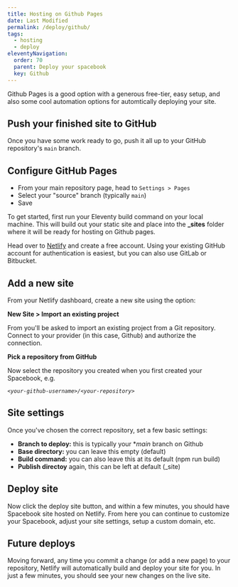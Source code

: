 ```yaml
---
title: Hosting on Github Pages 
date: Last Modified
permalink: /deploy/github/
tags: 
  - hosting
  - deploy
eleventyNavigation:
  order: 70
  parent: Deploy your spacebook
  key: Github 
---
```



Github Pages is a good option with a generous free-tier, easy setup, and also some cool automation options for automtically deploying your site.

## Push your finished site to GitHub

Once you have some work ready to go, push it all up to your GitHub repository's `main` branch.

## Configure GitHub Pages

* From your main repository page, head to `Settings > Pages`
* Select your "source" branch (typically `main`)
* Save

To get started, first run your Eleventy build command on your local machine. This will build out your static site and place into the **_sites** folder where it will be ready for hosting on Github pages.

Head over to [Netlify](https://app.netlify.com/signup) and create a free account. Using your existing GitHub account for authentication is easiest, but you can also use GitLab or Bitbucket.

## Add a new site 

From your Netlify dashboard, create a new site using the option:

**New Site > Import an existing project**

From you'll be asked to import an existing project from a Git repository. Connect to your provider (in this case, Github) and authorize the connection.

**Pick a repository from GitHub**

Now select the repository you created when you first created your Spacebook, e.g.

*`<your-github-username>/<your-repository>`*

## Site settings

Once you've chosen the correct repository, set a few basic settings:

* **Branch to deploy:** this is typically your **main* branch on Github
* **Base directory:** you can leave this empty (default)
* **Build command:** you can also leave this at its default (npm run build)
* **Publish directoy** again, this can be left at default (_site)

## Deploy site

Now click the deploy site button, and within a few minutes, you should have Spacebook site hosted on Netlify. From here you can continue to customize your Spacebook, adjust your site settings, setup a custom domain, etc.

## Future deploys

Moving forward, any time you commit a change (or add a new page) to your repository, Netlify will automatically build and deploy your site for you. In just a few minutes, you should see your new changes on the live site.